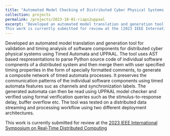 ```yaml
---
title: "Automated Model Checking of Distributed Cyber Physical Systems Software"
collection: projects
permalink: /projects/2023-10-01-riaps2uppaal
excerpt: 'Developed an automated model translation and generation tool for validation and timing analysis of software components for distributed cyber physical systems using Timed Automata and UPPAAL. The tool uses AST based respresentations to parse Python source code of individual software compnents of a distributed system and then merge them with user specified timing properties in the form of specially formatted comments, to generate a composite network of timed automata processes. It preserves the communication patterns of the individual software components using timed automata features suc as channels and synchronization labels. The generated automata can then be read using UPPAAL model checker and verified using formal verification queries such as the stimulus-to-response delay, buffer overflow etc. The tool was tested on a distributed data streaming and processing workflow using two different deployment architectures.
This work is currently submitted for review at the [2023 IEEE International Symposium on Real-Time Distributed Computing](https://isorc.github.io/2023/).'
---
```


Developed an automated model translation and generation tool for validation and timing analysis of software components for distributed cyber physical systems using Timed Automata and UPPAAL. The tool uses AST based respresentations to parse Python source code of individual software compnents of a distributed system and then merge them with user specified timing properties in the form of specially formatted comments, to generate a composite network of timed automata processes. It preserves the communication patterns of the individual software components using timed automata features suc as channels and synchronization labels. The generated automata can then be read using UPPAAL model checker and verified using formal verification queries such as the stimulus-to-response delay, buffer overflow etc. The tool was tested on a distributed data streaming and processing workflow using two different deployment architectures.

This work is currently submitted for review at the [2023 IEEE International Symposium on Real-Time Distributed Computing](https://isorc.github.io/2023/)

